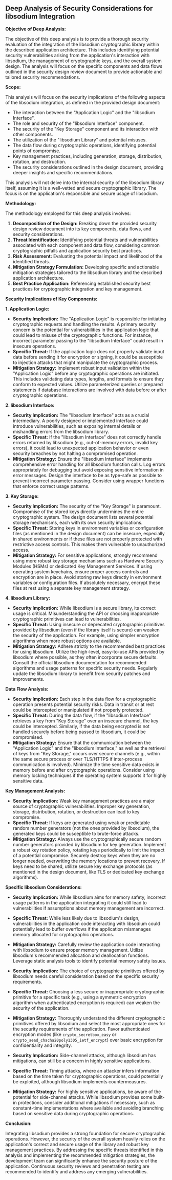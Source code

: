 ## Deep Analysis of Security Considerations for libsodium Integration

**Objective of Deep Analysis:**

The objective of this deep analysis is to provide a thorough security evaluation of the integration of the libsodium cryptographic library within the described application architecture. This includes identifying potential security vulnerabilities arising from the application's interaction with libsodium, the management of cryptographic keys, and the overall system design. The analysis will focus on the specific components and data flows outlined in the security design review document to provide actionable and tailored security recommendations.

**Scope:**

This analysis will focus on the security implications of the following aspects of the libsodium integration, as defined in the provided design document:

*   The interaction between the "Application Logic" and the "libsodium Interface".
*   The role and security of the "libsodium Interface" component.
*   The security of the "Key Storage" component and its interaction with other components.
*   The utilization of the "libsodium Library" and potential misuses.
*   The data flow during cryptographic operations, identifying potential points of compromise.
*   Key management practices, including generation, storage, distribution, rotation, and destruction.
*   The security considerations outlined in the design document, providing deeper insights and specific recommendations.

This analysis will not delve into the internal security of the libsodium library itself, assuming it is a well-vetted and secure cryptographic library. The focus is on the application's responsible and secure usage of libsodium.

**Methodology:**

The methodology employed for this deep analysis involves:

1. **Decomposition of the Design:**  Breaking down the provided security design review document into its key components, data flows, and security considerations.
2. **Threat Identification:**  Identifying potential threats and vulnerabilities associated with each component and data flow, considering common cryptographic pitfalls and application security best practices.
3. **Risk Assessment:**  Evaluating the potential impact and likelihood of the identified threats.
4. **Mitigation Strategy Formulation:**  Developing specific and actionable mitigation strategies tailored to the libsodium library and the described application architecture.
5. **Best Practice Application:**  Referencing established security best practices for cryptographic integration and key management.

**Security Implications of Key Components:**

**1. Application Logic:**

*   **Security Implication:** The "Application Logic" is responsible for initiating cryptographic requests and handling the results. A primary security concern is the potential for vulnerabilities in the application logic that could lead to misuse of the cryptographic functions. For instance, incorrect parameter passing to the "libsodium Interface" could result in insecure operations.
*   **Specific Threat:**  If the application logic does not properly validate input data before sending it for encryption or signing, it could be susceptible to injection attacks that might manipulate the cryptographic process.
*   **Mitigation Strategy:** Implement robust input validation within the "Application Logic" before any cryptographic operations are initiated. This includes validating data types, lengths, and formats to ensure they conform to expected values. Utilize parameterized queries or prepared statements if database interactions are involved with data before or after cryptographic operations.

**2. libsodium Interface:**

*   **Security Implication:** The "libsodium Interface" acts as a crucial intermediary. A poorly designed or implemented interface could introduce vulnerabilities, such as exposing internal details or mishandling errors from the libsodium library.
*   **Specific Threat:** If the "libsodium Interface" does not correctly handle errors returned by libsodium (e.g., out-of-memory errors, invalid key errors), it could lead to unexpected application behavior or even security breaches by not halting a compromised operation.
*   **Mitigation Strategy:** Ensure the "libsodium Interface" implements comprehensive error handling for all libsodium function calls. Log errors appropriately for debugging but avoid exposing sensitive information in error messages. Design the interface to be as type-safe as possible to prevent incorrect parameter passing. Consider using wrapper functions that enforce correct usage patterns.

**3. Key Storage:**

*   **Security Implication:** The security of the "Key Storage" is paramount. Compromise of the stored keys directly undermines the entire cryptographic system. The design document lists several potential storage mechanisms, each with its own security implications.
*   **Specific Threat:** Storing keys in environment variables or configuration files (as mentioned in the design document) can be insecure, especially in shared environments or if these files are not properly protected with restrictive access controls. This makes them vulnerable to unauthorized access.
*   **Mitigation Strategy:**  For sensitive applications, strongly recommend using more robust key storage mechanisms such as Hardware Security Modules (HSMs) or dedicated Key Management Services. If using operating system keychains, ensure proper access controls and encryption are in place. Avoid storing raw keys directly in environment variables or configuration files. If absolutely necessary, encrypt these files at rest using a separate key management strategy.

**4. libsodium Library:**

*   **Security Implication:** While libsodium is a secure library, its correct usage is critical. Misunderstanding the API or choosing inappropriate cryptographic primitives can lead to vulnerabilities.
*   **Specific Threat:** Using insecure or deprecated cryptographic primitives provided by libsodium (even if the library itself is secure) can weaken the security of the application. For example, using simpler encryption algorithms when more robust options are available.
*   **Mitigation Strategy:** Adhere strictly to the recommended best practices for using libsodium. Utilize the high-level, easy-to-use APIs provided by libsodium where possible, as they often incorporate secure defaults. Consult the official libsodium documentation for recommended algorithms and usage patterns for specific security needs. Regularly update the libsodium library to benefit from security patches and improvements.

**Data Flow Analysis:**

*   **Security Implication:** Each step in the data flow for a cryptographic operation presents potential security risks. Data in transit or at rest could be intercepted or manipulated if not properly protected.
*   **Specific Threat:** During the data flow, if the "libsodium Interface" retrieves a key from "Key Storage" over an insecure channel, the key could be intercepted. Similarly, if the data being encrypted is not handled securely before being passed to libsodium, it could be compromised.
*   **Mitigation Strategy:** Ensure that the communication between the "Application Logic" and the "libsodium Interface," as well as the retrieval of keys from "Key Storage," occurs over secure channels (e.g., within the same secure process or over TLS/HTTPS if inter-process communication is involved). Minimize the time sensitive data exists in memory before and after cryptographic operations. Consider using memory locking techniques if the operating system supports it for highly sensitive data.

**Key Management Analysis:**

*   **Security Implication:**  Weak key management practices are a major source of cryptographic vulnerabilities. Improper key generation, storage, distribution, rotation, or destruction can lead to key compromise.
*   **Specific Threat:** If keys are generated using weak or predictable random number generators (not the ones provided by libsodium), the generated keys could be susceptible to brute-force attacks.
*   **Mitigation Strategy:**  Always use the cryptographically secure random number generators provided by libsodium for key generation. Implement a robust key rotation policy, rotating keys periodically to limit the impact of a potential compromise. Securely destroy keys when they are no longer needed, overwriting the memory locations to prevent recovery. If keys need to be shared, utilize secure key exchange protocols (as mentioned in the design document, like TLS or dedicated key exchange algorithms).

**Specific libsodium Considerations:**

*   **Security Implication:**  While libsodium aims for memory safety, incorrect usage patterns in the application integrating it could still lead to vulnerabilities if assumptions about memory management are incorrect.
*   **Specific Threat:**  While less likely due to libsodium's design, vulnerabilities in the application code interacting with libsodium could potentially lead to buffer overflows if the application mismanages memory allocated for cryptographic operations.
*   **Mitigation Strategy:**  Carefully review the application code interacting with libsodium to ensure proper memory management. Utilize libsodium's recommended allocation and deallocation functions. Leverage static analysis tools to identify potential memory safety issues.

*   **Security Implication:**  The choice of cryptographic primitives offered by libsodium needs careful consideration based on the specific security requirements.
*   **Specific Threat:**  Choosing a less secure or inappropriate cryptographic primitive for a specific task (e.g., using a symmetric encryption algorithm when authenticated encryption is required) can weaken the security of the application.
*   **Mitigation Strategy:**  Thoroughly understand the different cryptographic primitives offered by libsodium and select the most appropriate ones for the security requirements of the application. Favor authenticated encryption modes (like `crypto_secretbox_easy` or `crypto_aead_chacha20poly1305_ietf_encrypt`) over basic encryption for confidentiality and integrity.

*   **Security Implication:**  Side-channel attacks, although libsodium has mitigations, can still be a concern in highly sensitive applications.
*   **Specific Threat:**  Timing attacks, where an attacker infers information based on the time taken for cryptographic operations, could potentially be exploited, although libsodium implements countermeasures.
*   **Mitigation Strategy:**  For highly sensitive applications, be aware of the potential for side-channel attacks. While libsodium provides some built-in protections, consider additional mitigations if necessary, such as constant-time implementations where available and avoiding branching based on sensitive data during cryptographic operations.

**Conclusion:**

Integrating libsodium provides a strong foundation for secure cryptographic operations. However, the security of the overall system heavily relies on the application's correct and secure usage of the library and robust key management practices. By addressing the specific threats identified in this analysis and implementing the recommended mitigation strategies, the development team can significantly enhance the security posture of the application. Continuous security reviews and penetration testing are recommended to identify and address any emerging vulnerabilities.
